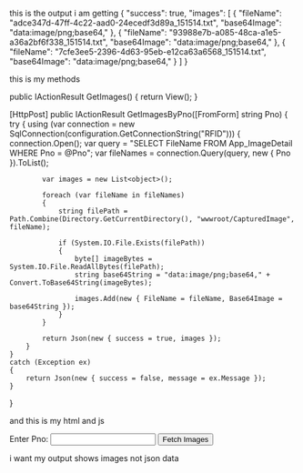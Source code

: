 this is the output i am getting 
{
  "success": true,
  "images": [
    {
      "fileName": "adce347d-47ff-4c22-aad0-24ecedf3d89a_151514.txt",
      "base64Image": "data:image/png;base64,"
    },
    {
      "fileName": "93988e7b-a085-48ca-a1e5-a36a2bf6f338_151514.txt",
      "base64Image": "data:image/png;base64,"
    },
    {
      "fileName": "7cfe3ee5-2396-4d63-95eb-e12ca63a6568_151514.txt",
      "base64Image": "data:image/png;base64,"
    }
  ]
}

this is my methods


public IActionResult GetImages()
{
    return View();
}

[HttpPost]
public IActionResult GetImagesByPno([FromForm] string Pno)
{
    try
    {
        using (var connection = new SqlConnection(configuration.GetConnectionString("RFID")))
        {
            connection.Open();
            var query = "SELECT FileName FROM App_ImageDetail WHERE Pno = @Pno";
            var fileNames = connection.Query<string>(query, new { Pno }).ToList();

            var images = new List<object>();

            foreach (var fileName in fileNames)
            {
                string filePath = Path.Combine(Directory.GetCurrentDirectory(), "wwwroot/CapturedImage", fileName);

                if (System.IO.File.Exists(filePath))
                {
                    byte[] imageBytes = System.IO.File.ReadAllBytes(filePath);
                    string base64String = "data:image/png;base64," + Convert.ToBase64String(imageBytes);

                    images.Add(new { FileName = fileName, Base64Image = base64String });
                }
            }

            return Json(new { success = true, images });
        }
    }
    catch (Exception ex)
    {
        return Json(new { success = false, message = ex.Message });
    }
}

and this is my html and js

<form id="fetchImagesForm" asp-action="GetImagesByPno">
    <label>Enter Pno:</label>
    <input type="text" id="Pno" name="Pno" required>
    <button type="submit">Fetch Images</button>
</form>

<div id="imageContainer"></div>


<script>
    $(document).ready(function () {
        $("#fetchImagesForm").submit(function (event) {
            event.preventDefault();

            let formData = new FormData(this);

            $.ajax({
                url: "/Geo/GetImages",
                type: "POST",
                data: formData,
                processData: false,
                contentType: false,
                success: function (response) {
                    if (response.success) {
                        let imageContainer = $("#imageContainer");
                        imageContainer.empty(); 

                        response.images.forEach(image => {
                            let imgElement = `<img src="${image.Base64Image}" alt="Captured Image" style="width:100px;height:100px;margin:5px;">`;
                            imageContainer.append(imgElement);
                        });
                    } else {
                        alert(response.message);
                    }
                },
                error: function () {
                    alert("Error fetching images.");
                }
            });
        });
    });
</script>

i want my output shows images not json data
